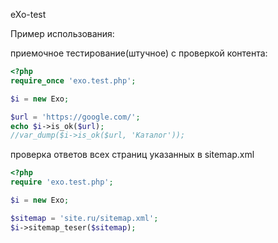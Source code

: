 eXo-test

Пример использования:


приемочное тестирование(штучное) с проверкой контента:
```php
<?php
require_once 'exo.test.php';

$i = new Exo;

$url = 'https://google.com/';
echo $i->is_ok($url);
//var_dump($i->is_ok($url, 'Каталог'));

```

проверка ответов всех страниц указанных в sitemap.xml
```php
<?php
require 'exo.test.php';

$i = new Exo;

$sitemap = 'site.ru/sitemap.xml';
$i->sitemap_teser($sitemap);

```
